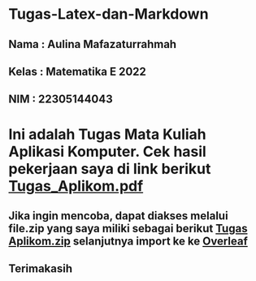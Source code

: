 # Tugas-Latex-dan-Markdown
## Nama  : Aulina Mafazaturrahmah
## Kelas  : Matematika E 2022
## NIM  : 22305144043

# Ini adalah Tugas Mata Kuliah Aplikasi Komputer. Cek hasil pekerjaan saya di link berikut [Tugas_Aplikom.pdf](https://github.com/AulinaMafaza/Tugas-Latex-dan-Markdown/files/13520752/Tugas_Aplikom.pdf)

## Jika ingin mencoba, dapat diakses melalui file.zip yang saya miliki sebagai berikut [Tugas Aplikom.zip](https://github.com/AulinaMafaza/Tugas-Latex-dan-Markdown/files/13520774/Tugas.Aplikom.zip) selanjutnya import ke ke [Overleaf](https://www.overleaf.com/project)

## Terimakasih
